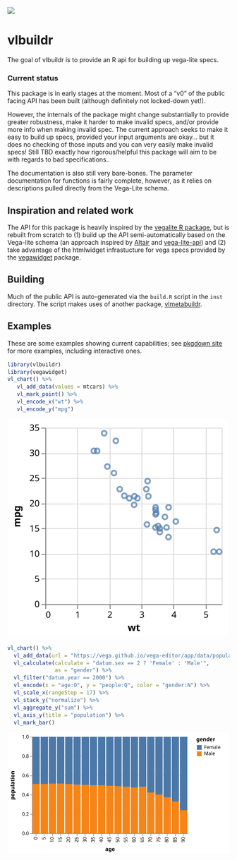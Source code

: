 
<!-- README.md is generated from README.Rmd. Please edit that file -->

![](https://img.shields.io/badge/lifecycle-experimental-orange.svg)

# vlbuildr

The goal of vlbuildr is to provide an R api for building up vega-lite
specs.

### Current status

This package is in early stages at the moment. Most of a “v0” of the
public facing API has been built (although definitely not locked-down
yet\!).

However, the internals of the package might change substantially to
provide greater robustness, make it harder to make invalid specs, and/or
provide more info when making invalid spec. The current approach seeks
to make it easy to build up specs, provided your input arguments are
okay… but it does no checking of those inputs and you can very easily
make invalid specs\! Still TBD exactly how rigorous/helpful this package
will aim to be with regards to bad specifications..

The documentation is also still very bare-bones. The parameter
documentation for functions is fairly complete, however, as it relies on
descriptions pulled directly from the Vega-Lite schema.

## Inspiration and related work

The API for this package is heavily inspired by the [vegalite R
package](articles/examples.html), but is rebuilt from scratch to (1)
build up the API semi-automatically based on the Vega-lite schema (an
approach inspired by [Altair](https://github.com/altair-viz/altair) and
[vega-lite-api](https://github.com/vega/vega-lite-api)) and (2) take
advantage of the htmlwidget infrastucture for vega specs provided by the
[vegawidget]() package.

## Building

Much of the public API is auto-generated via the `build.R` script in the
`inst` directory. The script makes uses of another package,
[vlmetabuildr](https://github.com/AliciaSchep/vlmetabuildr).

## Examples

These are some examples showing current capabilities; see [pkgdown
site](https://vegawidget.github.io/vlbuildr/articles/examples.html) for
more examples, including interactive ones.

``` r
library(vlbuildr)
library(vegawidget)
vl_chart() %>%
   vl_add_data(values = mtcars) %>%
   vl_mark_point() %>%
   vl_encode_x("wt") %>%
   vl_encode_y("mpg") 
```

![](man/figures/README-example-1.svg)<!-- -->

``` r
vl_chart() %>%
  vl_add_data(url = "https://vega.github.io/vega-editor/app/data/population.json") %>%
  vl_calculate(calculate = "datum.sex == 2 ? 'Female' : 'Male'", 
               as = "gender") %>%
  vl_filter("datum.year == 2000") %>%
  vl_encode(x = "age:O", y = "people:Q", color = "gender:N") %>%
  vl_scale_x(rangeStep = 17) %>%
  vl_stack_y("normalize") %>%
  vl_aggregate_y("sum") %>%
  vl_axis_y(title = "population") %>%
  vl_mark_bar() 
```

![](man/figures/README-example2-1.svg)<!-- -->
